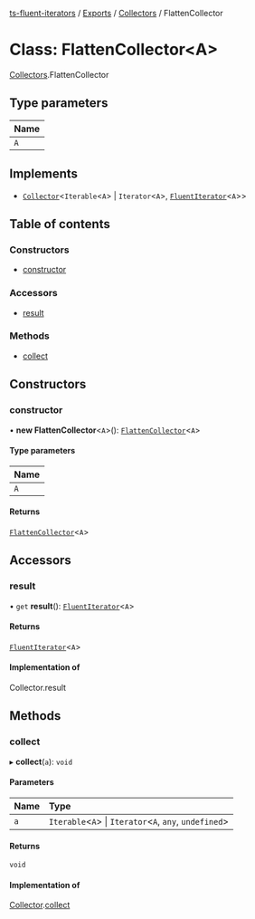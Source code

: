 [ts-fluent-iterators](../README.md) / [Exports](../modules.md) / [Collectors](../modules/Collectors.md) / FlattenCollector

# Class: FlattenCollector\<A\>

[Collectors](../modules/Collectors.md).FlattenCollector

## Type parameters

| Name |
| :------ |
| `A` |

## Implements

- [`Collector`](../interfaces/Collectors.Collector.md)\<`Iterable`\<`A`\> \| `Iterator`\<`A`\>, [`FluentIterator`](FluentIterator.md)\<`A`\>\>

## Table of contents

### Constructors

- [constructor](Collectors.FlattenCollector.md#constructor)

### Accessors

- [result](Collectors.FlattenCollector.md#result)

### Methods

- [collect](Collectors.FlattenCollector.md#collect)

## Constructors

### constructor

• **new FlattenCollector**\<`A`\>(): [`FlattenCollector`](Collectors.FlattenCollector.md)\<`A`\>

#### Type parameters

| Name |
| :------ |
| `A` |

#### Returns

[`FlattenCollector`](Collectors.FlattenCollector.md)\<`A`\>

## Accessors

### result

• `get` **result**(): [`FluentIterator`](FluentIterator.md)\<`A`\>

#### Returns

[`FluentIterator`](FluentIterator.md)\<`A`\>

#### Implementation of

Collector.result

## Methods

### collect

▸ **collect**(`a`): `void`

#### Parameters

| Name | Type |
| :------ | :------ |
| `a` | `Iterable`\<`A`\> \| `Iterator`\<`A`, `any`, `undefined`\> |

#### Returns

`void`

#### Implementation of

[Collector](../interfaces/Collectors.Collector.md).[collect](../interfaces/Collectors.Collector.md#collect)
